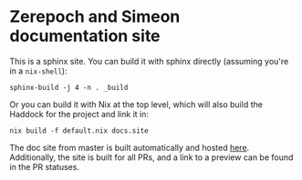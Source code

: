 # Zerepoch and Simeon documentation site
 
This is a sphinx site. You can build it with sphinx directly (assuming you're in a `nix-shell`):

```
sphinx-build -j 4 -n . _build
```

Or you can build it with Nix at the top level, which will also build the Haddock for the project and link it in:

```
nix build -f default.nix docs.site
```

The doc site from master is built automatically and hosted [here](https://zerepoch.readthedocs.io/en/latest).
Additionally, the site is built for all PRs, and a link to a preview can be found in the PR statuses.
